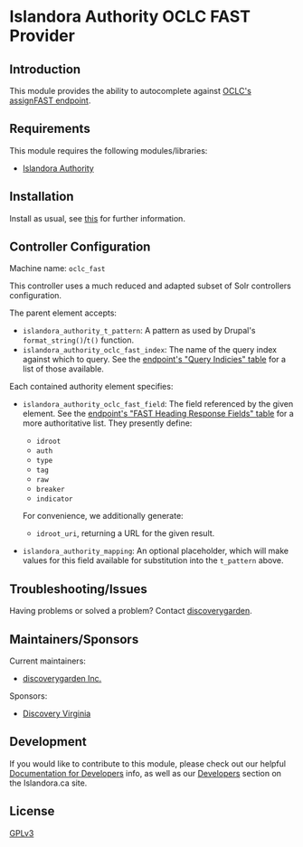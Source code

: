 # Islandora Authority OCLC FAST Provider

## Introduction

This module provides the ability to autocomplete against [OCLC's assignFAST endpoint](http://www.oclc.org/developer/develop/web-services/fast-api/assign-fast.en.html).

## Requirements

This module requires the following modules/libraries:

* [Islandora Authority](https://github.com/discoverygarden/islandora_authority)

## Installation

Install as usual, see [this](https://drupal.org/documentation/install/modules-themes/modules-7) for further information.

## Controller Configuration

Machine name: `oclc_fast`

This controller uses a much reduced and adapted subset of Solr controllers configuration.

The parent element accepts:
* `islandora_authority_t_pattern`:  A pattern as used by Drupal's `format_string()`/`t()` function.
* `islandora_authority_oclc_fast_index`: The name of the query index against which to query. See the [endpoint's "Query Indicies" table](http://www.oclc.org/developer/develop/web-services/fast-api/assign-fast.en.html) for a list of those available.

Each contained authority element specifies:
* `islandora_authority_oclc_fast_field`: The field referenced by the given element. See the [endpoint's "FAST Heading Response Fields" table](http://www.oclc.org/developer/develop/web-services/fast-api/assign-fast.en.html) for a more authoritative list. They presently define:
    * `idroot`
    * `auth`
    * `type`
    * `tag`
    * `raw`
    * `breaker`
    * `indicator`

    For convenience, we additionally generate:
    * `idroot_uri`, returning a URL for the given result.
* `islandora_authority_mapping`: An optional placeholder, which will make values for this field available for substitution into the `t_pattern` above.

## Troubleshooting/Issues

Having problems or solved a problem? Contact
[discoverygarden](http://support.discoverygarden.ca).

## Maintainers/Sponsors

Current maintainers:

* [discoverygarden Inc.](https://github.com/discoverygarden)

Sponsors:

* [Discovery Virginia](http://virginiahumanities.org/discovery-virginia/)

## Development

If you would like to contribute to this module, please check out our helpful [Documentation for Developers](https://github.com/Islandora/islandora/wiki#wiki-documentation-for-developers) info, as well as our [Developers](http://islandora.ca/developers) section on the Islandora.ca site.

## License

[GPLv3](http://www.gnu.org/licenses/gpl-3.0.txt)
